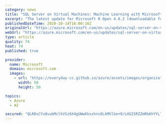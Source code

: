 ```yaml
---
category: news
title: "SQL Server on Virtual Machines: Machine Learning with Microsoft R Open 4.0.2 now available"
excerpt: "The latest update for Microsoft R Open 4.0.2 (downloadable for Windows, Mac, and Linux platforms) includes improvement to the performance of the merge function and adds an option to better handle zero-length arguments to the paste and paste0 functions."
publishedDateTime: 2020-10-14T16:00:16Z
originalUrl: "https://azure.microsoft.com/en-us/updates/sql-server-on-virtual-machines-machine-learning-with-microsoft-r-open-4-0-2-now-available/"
webUrl: "https://azure.microsoft.com/en-us/updates/sql-server-on-virtual-machines-machine-learning-with-microsoft-r-open-4-0-2-now-available/"
type: article
quality: 74
heat: 74
published: true

provider:
  name: Microsoft
  domain: microsoft.com
  images:
    - url: "https://everyday-cc.github.io/azure/assets/images/organizations/microsoft.com-50x50.jpg"
      width: 50
      height: 50

topics:
  - Azure
  - AI

secured: "QLR8sCYu0vubMclhVSz6X4gUWwKksxhns0LkMSlbe+9/LHSI5RZZmRb6hYYLT4aGp09W0TZiXQ8TEA9EiBSmNrFmD5CfWUy4kn2cthDRKFvOh+XuU4pX4OCkO5U1gon94pCqKBGdcZtXc7PQ20Hbwei7FEDBIt+OYIf/nU8AUkQZPpzLMU4etEtuVVsZNKay5QHfWIf2SeaG6nhSOwy3zIKfgXX+aTGOwTYqsZ4YBVXk6I4VoB48JFGx+RTKYEj7miAKYRbibJDWxy89M8XlFoK6l9itC1pua14JrmuJtdkS5d1RKXj74/yhQG/iD6m9v7bzGMpGgU0XWs/W3NwxKCZi1XH+iQO12V8Q41rnYAk=;x5grErAOv1lMbwNoBKIVCg=="
---
```


